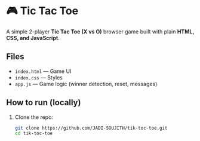 # 🎮 Tic Tac Toe

A simple 2-player **Tic Tac Toe (X vs O)** browser game built with plain **HTML, CSS, and JavaScript**.

## Files
- `index.html` — Game UI
- `index.css` — Styles
- `app.js` — Game logic (winner detection, reset, messages)

## How to run (locally)
1. Clone the repo:
   ```bash
   git clone https://github.com/JADI-SOUJITH/tik-toc-toe.git
   cd tik-toc-toe
